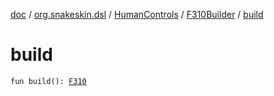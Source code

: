 [doc](../../../index.md) / [org.snakeskin.dsl](../../index.md) / [HumanControls](../index.md) / [F310Builder](index.md) / [build](./build.md)

# build

`fun build(): `[`F310`](../../../org.snakeskin.controls.mappings/-f310/index.md)